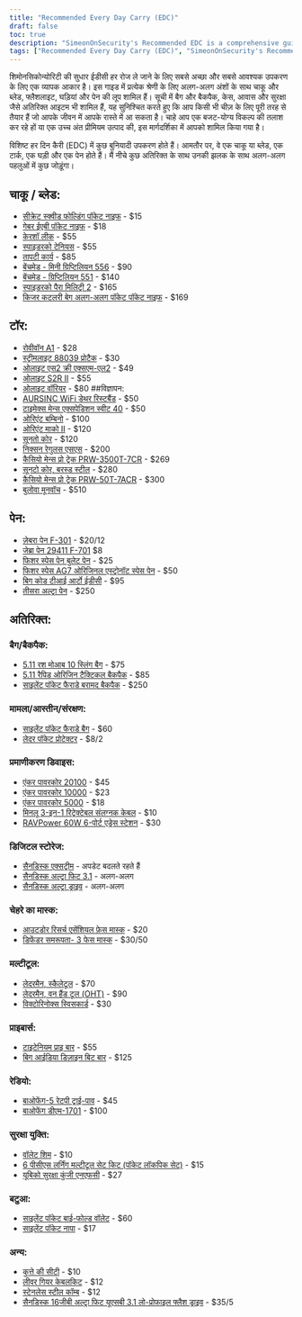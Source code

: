 ```yaml
---
title: "Recommended Every Day Carry (EDC)"
draft: false
toc: true
description: "SimeonOnSecurity's Recommended EDC is a comprehensive guide to the best and most essential tools for everyday carry. This guide includes recommendations for knives and blades, flashlights, watches, and pens, with different price points for each category. The list also includes extra items such as bags and backpacks, cases, sleeves, and protection, ensuring that you are fully prepared for anything that life may throw your way. Whether you're looking for a budget-friendly option or a high-end premium product, this guide has you covered."
tags: ["Recommended Every Day Carry (EDC)", "SimeonOnSecurity's Recommended EDC", "Everyday carry", "Knives and blades", "Flashlights", "Watches", "Pens", "Bags and backpacks", "Cases", "Sleeves", "Protection", "Budget-friendly", "High-end premium product"]
---
```


 शिमोनसिकोन्योरिटी की सुधार ईडीसी हर रोज ले जाने के लिए सबसे अच्छा और सबसे आवश्यक उपकरण के लिए एक व्यापक आकार है। इस गाइड में प्रत्येक श्रेणी के लिए अलग-अलग अंशों के साथ चाकू और ब्लेड, फ्लैशलाइट, घड़ियां और पेन की लूप शामिल हैं। सूची में बैग और बैकपैक, केस, आवास और सुरक्षा जैसे अतिरिक्त आइटम भी शामिल हैं, यह सुनिश्चित करते हुए कि आप किसी भी चीज़ के लिए पूरी तरह से तैयार हैं जो आपके जीवन में आपके रास्ते में आ सकता है। चाहे आप एक बजट-योग्य विकल्प की तलाश कर रहे हों या एक उच्च अंत प्रीमियम उत्पाद की, इस मार्गदर्शिका में आपको शामिल किया गया है।  विशिष्ट हर दिन कैरी (EDC) में कुछ बुनियादी उपकरण होते हैं। आमतौर पर, वे एक चाकू या ब्लेड, एक टार्क, एक घड़ी और एक पेन होते हैं। मैं नीचे कुछ अतिरिक्त के साथ उनकी झलक के साथ अलग-अलग पहलुओं में कुछ जोड़ूंगा।  ## चाकू / ब्लेड: - [सीक्रेट स्क्वीड फोल्डिंग पॉकेट नाइफ](https://amzn.to/2J58ruG) - $15 - [गेबर ईएबी पॉकेट नाइफ](https://amzn.to/37aQwdN) - $18 - [केरशॉ लीक](https://amzn.to/3fBCsxX) - $55 - [स्पाइडरको टेनियस](https://amzn.to/37eIxN1) - $55 - [तापटी कार्य](https://amzn.to/3l9h9EY) - $85 - [बेंचमेड - मिनी ग्रिप्टिलियन 556](https://amzn.to/3sfKaUi) - $90 - [बेंचमेड - ग्रिप्टिलियन 551](https://amzn.to/3skv7sA) - $140 - [स्पाइडरको पैरा मिलिट्री 2](https://amzn.to/3q1CbsN) - $165 - [किजर कटलरी बेग अलग-अलग पॉकेट पॉकेट नाइफ](https://amzn.to/369xAx1) - $169 ## टॉर: - [रोवीवॉन A1](https://amzn.to/37foii2) - $28 - [स्ट्रीमलाइट 88039 प्रोटैक](https://amzn.to/3larxMH) - $30 - [ओलाइट एस2 क्री एक्सएम-एल2](https://amzn.to/3nT0XJM) - $49 - [ओलाइट S2R II](https://amzn.to/3me6muz) - $55 - [ओलाइट वॉरियर](https://amzn.to/3q4w2MA) - $80 ##विज्ञापन: - [AURSINC WiFi डेथर रिस्टबैंड](https://amzn.to/3mamayD) - $50 - [टाइमेक्स मेन्स एक्सपेडिशन स्वीट 40](https://amzn.to/3fFEwVr) - $50 - [ओरिएंट बम्बिनो](https://amzn.to/3la0Wj4) - $100 - [ओरिएंट माको II](https://amzn.to/3leLJNw) - $120 - [सूनतो कोर](https://amzn.to/2JkU31a) - $120 - [निक्सन रेगुलस एसएस](https://amzn.to/39j8ZHV) - $200 - [कैसियो मेन्स प्रो ट्रेक PRW-3500T-7CR](https://amzn.to/3m5JMEm) - $269 - [सूनटो कोर, बरस्ड स्टील](https://amzn.to/39iaqq1) - $280 - [कैसियो मेन्स प्रो ट्रेक PRW-50T-7ACR](https://amzn.to/3l7k1Ch) - $300 - [बुलोवा मूनवॉच](https://amzn.to/3663CKa) - $510 ## पेन: - [ज़ेबरा पेन F-301](https://amzn.to/2V3L475) - $20/12 - [जेब्रा पेन 29411 F-701](https://amzn.to/37g04UU) $8 - [फिशर स्पेस पेन बुलेट पेन](https://amzn.to/3mbtYjw) - $25 - [फिशर स्पेस AG7 ओरिजिनल एस्ट्रोनॉट स्पेस पेन](https://amzn.to/33kXewQ) - $50 - [बिग कोड टीआई आर्टो ईडीसी](https://amzn.to/3o4sk3P) - $95 - [तीसरा अल्ट्रा पेन](https://amzn.to/3lhmTwI) - $250  ## अतिरिक्त: ### बैग/बैकपैक: - [5.11 रश मोआब 10 स्लिंग बैग](https://amzn.to/37dNzJw) - $75 - [5.11 रैपिड ओरिजिन टैक्टिकल बैकपैक](https://amzn.to/2Xftle4) - $85 - [साइलेंट पॉकेट फैराडे बरामद बैकपैक](https://amzn.to/3rZyXa7) - $250 ### मामला/आस्तीन/संरक्षण: - [साइलेंट पॉकेट फैराडे बैग](https://amzn.to/39irFaJ) - $60 - [लेदर पॉकेट प्रोटेक्टर](https://amzn.to/3o5V6Bb) - $8/2 ### प्रमाणीकरण डिवाइस: - [एंकर पावरकोर 20100](https://amzn.to/35em2Yi) - $45 - [एंकर पावरकोर 10000](https://amzn.to/38eJR4a) - $23 - [एंकर पावरकोर 5000](https://amzn.to/3olpoA7) - $18 - [मिनलू 3-इन-1 रिट्रेक्टेबल संलग्नक केबल](https://amzn.to/3rWNPGo) - $10 - [RAVPower 60W 6-पोर्ट एड्रेस स्टेशन](https://amzn.to/2Xed20V) - $30 ### डिजिटल स्टोरेज: - [सैनडिस्क एक्सट्रीम](https://amzn.to/38hXkbq) - अपडेट बदलते रहते हैं - [सैनडिस्क अल्ट्रा फिट 3.1](https://amzn.to/3nimxXE) - अलग-अलग - [सैनडिस्क अल्ट्रा ड्राइव](https://amzn.to/3ni9rtn) - अलग-अलग ### चेहरे का मास्क: - [आउटडोर रिसर्च एसेंशियल फ़ेस मास्क](https://amzn.to/2JU21yU) - $20 - [डिफेंडर समरूपता- 3 फेस मास्क](https://amzn.to/2LMe3dX) - $30/50 ### मल्टीटूल: - [लेदरमैन, स्कैलेटूल](https://amzn.to/2V6RYZm) - $70 - [लेदरमैन, वन हैंड टूल (OHT)](https://amzn.to/3b7sCDM) - $90 - [विक्टोरिनोक्स स्विसकार्ड](https://amzn.to/3mdmb4F) - $30 ### प्राइबार्स: - [टाइटेनियम प्राइ बार](https://amzn.to/2Jc1zLY) - $55 - [बिग आईडिया डिज़ाइन बिट बार](https://amzn.to/37badSL) - $125 ### रेडियो: - [बाओफेंग-5 रेटपी ट्राई-पाव](https://amzn.to/379KOJb) - $45 - [बाओफेंग डीएम-1701](https://amzn.to/3la1ci2) - $100 ### सुरक्षा युक्ति: - [वॉलेट शिम](https://amzn.to/2JMRXre) - $10 - [6 पीसीएस लर्निंग मल्टीटूल सेट किट (पॉकेट लॉकपिक सेट)](https://amzn.to/3o2rgxb) - $15 - [यूबिको सुरक्षा कुंजी एनएफसी](https://amzn.to/36bUF26) - $27 ### बटुआ: - [साइलेंट पॉकेट बाई-फोल्ड वॉलेट](https://amzn.to/3ldXFz0) - $60 - [साइलेंट पॉकेट नापा](https://amzn.to/3hKMdea) - $17 ### अन्य: - [कुत्ते की सीटी](https://amzn.to/39jFrtC) - $10 - [लीवर गियर केबलकिट](https://amzn.to/2HEIiSw) - $12 - [स्टेनलेस स्टील कॉम्ब](https://amzn.to/3fG5rQY) - $12 - [सैनडिस्क 16जीबी अल्ट्रा फिट यूएसबी 3.1 लो-प्रोफाइल फ्लैश ड्राइव](https://amzn.to/3fCcb2k) - $35/5
